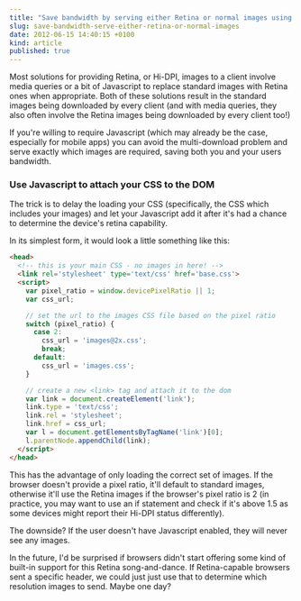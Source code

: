```yaml
---
title: "Save bandwidth by serving either Retina or normal images using Javascript"
slug: save-bandwidth-serve-either-retina-or-normal-images
date: 2012-06-15 14:40:15 +0100
kind: article
published: true
---
```


Most solutions for providing Retina, or Hi-DPI, images to a client involve media queries or a bit of Javascript to replace standard images with Retina ones when appropriate. Both of these solutions result in the standard images being downloaded by every client (and with media queries, they also often involve the Retina images being downloaded by every client too!)

If you're willing to require Javascript (which may already be the case, especially for mobile apps) you can avoid the multi-download problem and serve exactly which images are required, saving both you and your users bandwidth.

<!-- more -->

### Use Javascript to attach your CSS to the DOM

The trick is to delay the loading your CSS (specifically, the CSS which includes your images) and let your Javascript add it after it's had a chance to determine the device's retina capability.

In its simplest form, it would look a little something like this:

``` html
<head>
  <!-- this is your main CSS - no images in here! -->
  <link rel='stylesheet' type='text/css' href='base.css'>
  <script>
    var pixel_ratio = window.devicePixelRatio || 1;
    var css_url;

    // set the url to the images CSS file based on the pixel ratio
    switch (pixel_ratio) {
      case 2:
        css_url = 'images@2x.css';
        break;
      default:
        css_url = 'images.css';
    }

    // create a new <link> tag and attach it to the dom
    var link = document.createElement('link');
    link.type = 'text/css';
    link.rel = 'stylesheet';
    link.href = css_url;
    var l = document.getElementsByTagName('link')[0];
    l.parentNode.appendChild(link);
  </script>
</head>
```

This has the advantage of only loading the correct set of images. If the browser doesn't provide a pixel ratio, it'll default to standard images, otherwise it'll use the Retina images if the browser's pixel ratio is 2 (in practice, you may want to use an if statement and check if it's above 1.5 as some devices might report their Hi-DPI status differently).

The downside? If the user doesn't have Javascript enabled, they will never see any images.

In the future, I'd be surprised if browsers didn't start offering some kind of built-in support for this Retina song-and-dance. If Retina-capable browsers sent a specific header, we could just just use that to determine which resolution images to send. Maybe one day?
